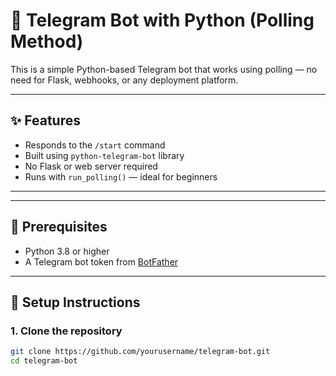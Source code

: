 # 🤖 Telegram Bot with Python (Polling Method)

This is a simple Python-based Telegram bot that works using polling — no need for Flask, webhooks, or any deployment platform.

---

## ✨ Features

- Responds to the `/start` command
- Built using `python-telegram-bot` library
- No Flask or web server required
- Runs with `run_polling()` — ideal for beginners

---


---

## 🐍 Prerequisites

- Python 3.8 or higher
- A Telegram bot token from [BotFather](https://t.me/BotFather)

---

## 🔧 Setup Instructions

### 1. Clone the repository

```bash
git clone https://github.com/yourusername/telegram-bot.git
cd telegram-bot


